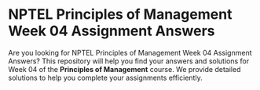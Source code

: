 # NPTEL Principles of Management Week 04 Assignment Answers

Are you looking for NPTEL Principles of Management Week 04 Assignment Answers? This repository will help you find your answers and solutions for Week 04 of the **Principles of Management** course. We provide detailed solutions to help you complete your assignments efficiently.